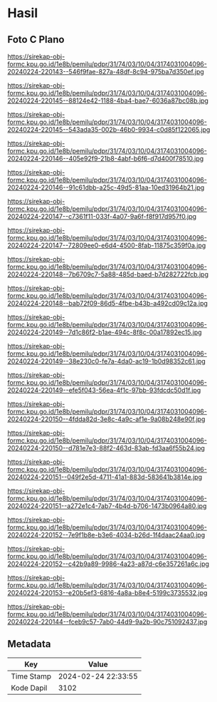 # Hasil

## Foto C Plano

https://sirekap-obj-formc.kpu.go.id/1e8b/pemilu/pdpr/31/74/03/10/04/3174031004096-20240224-220143--546f9fae-827a-48df-8c94-975ba7d350ef.jpg

https://sirekap-obj-formc.kpu.go.id/1e8b/pemilu/pdpr/31/74/03/10/04/3174031004096-20240224-220145--88124e42-1188-4ba4-bae7-6036a87bc08b.jpg

https://sirekap-obj-formc.kpu.go.id/1e8b/pemilu/pdpr/31/74/03/10/04/3174031004096-20240224-220145--543ada35-002b-46b0-9934-c0d85f122065.jpg

https://sirekap-obj-formc.kpu.go.id/1e8b/pemilu/pdpr/31/74/03/10/04/3174031004096-20240224-220146--405e92f9-21b8-4abf-b6f6-d7d400f78510.jpg

https://sirekap-obj-formc.kpu.go.id/1e8b/pemilu/pdpr/31/74/03/10/04/3174031004096-20240224-220146--91c61dbb-a25c-49d5-81aa-10ed31964b21.jpg

https://sirekap-obj-formc.kpu.go.id/1e8b/pemilu/pdpr/31/74/03/10/04/3174031004096-20240224-220147--c7361f11-033f-4a07-9a6f-f8f917d957f0.jpg

https://sirekap-obj-formc.kpu.go.id/1e8b/pemilu/pdpr/31/74/03/10/04/3174031004096-20240224-220147--72809ee0-e6d4-4500-8fab-11875c359f0a.jpg

https://sirekap-obj-formc.kpu.go.id/1e8b/pemilu/pdpr/31/74/03/10/04/3174031004096-20240224-220148--7b6709c7-5a88-485d-baed-b7d282722fcb.jpg

https://sirekap-obj-formc.kpu.go.id/1e8b/pemilu/pdpr/31/74/03/10/04/3174031004096-20240224-220148--bab72f09-86d5-4fbe-b43b-a492cd09c12a.jpg

https://sirekap-obj-formc.kpu.go.id/1e8b/pemilu/pdpr/31/74/03/10/04/3174031004096-20240224-220149--7d1c86f2-b1ae-494c-8f8c-00a17892ec15.jpg

https://sirekap-obj-formc.kpu.go.id/1e8b/pemilu/pdpr/31/74/03/10/04/3174031004096-20240224-220149--38e230c0-fe7a-4da0-ac19-1b0d98352c61.jpg

https://sirekap-obj-formc.kpu.go.id/1e8b/pemilu/pdpr/31/74/03/10/04/3174031004096-20240224-220149--efe5f043-56ea-4f1c-97bb-93fdcdc50d1f.jpg

https://sirekap-obj-formc.kpu.go.id/1e8b/pemilu/pdpr/31/74/03/10/04/3174031004096-20240224-220150--4fdda82d-3e8c-4a9c-af1e-9a08b248e90f.jpg

https://sirekap-obj-formc.kpu.go.id/1e8b/pemilu/pdpr/31/74/03/10/04/3174031004096-20240224-220150--d781e7e3-88f2-463d-83ab-fd3aa6f55b24.jpg

https://sirekap-obj-formc.kpu.go.id/1e8b/pemilu/pdpr/31/74/03/10/04/3174031004096-20240224-220151--049f2e5d-4711-41a1-883d-583641b3814e.jpg

https://sirekap-obj-formc.kpu.go.id/1e8b/pemilu/pdpr/31/74/03/10/04/3174031004096-20240224-220151--a272e1c4-7ab7-4b4d-b706-1473b0964a80.jpg

https://sirekap-obj-formc.kpu.go.id/1e8b/pemilu/pdpr/31/74/03/10/04/3174031004096-20240224-220152--7e9f1b8e-b3e6-4034-b26d-1f4daac24aa0.jpg

https://sirekap-obj-formc.kpu.go.id/1e8b/pemilu/pdpr/31/74/03/10/04/3174031004096-20240224-220152--c42b9a89-9986-4a23-a87d-c6e357261a6c.jpg

https://sirekap-obj-formc.kpu.go.id/1e8b/pemilu/pdpr/31/74/03/10/04/3174031004096-20240224-220153--e20b5ef3-6816-4a8a-b8e4-5199c3735532.jpg

https://sirekap-obj-formc.kpu.go.id/1e8b/pemilu/pdpr/31/74/03/10/04/3174031004096-20240224-220144--fceb9c57-7ab0-44d9-9a2b-90c751092437.jpg


## Metadata

| Key        | Value               |
| ---------- | ------------------- |
| Time Stamp | 2024-02-24 22:33:55 |
| Kode Dapil | 3102                |



